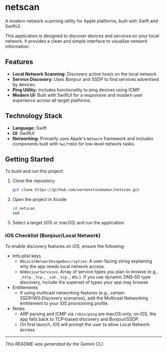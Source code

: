 # netscan

A modern network scanning utility for Apple platforms, built with Swift and SwiftUI.

This application is designed to discover devices and services on your local network. It provides a clean and simple interface to visualize network information.

## Features

*   **Local Network Scanning:** Discovers active hosts on the local network.
*   **Service Discovery:** Uses Bonjour and SSDP to find services advertised by devices.
*   **Ping Utility:** Includes functionality to ping devices using ICMP.
*   **Modern UI:** Built with SwiftUI for a responsive and modern user experience across all target platforms.

## Technology Stack

*   **Language:** Swift
*   **UI:** SwiftUI
*   **Networking:** Primarily uses Apple's `Network` framework and includes components built with `SwiftNIO` for low-level network tasks.

## Getting Started

To build and run this project:

1.  Clone the repository:
    ```bash
    git clone https://github.com/vernonstinebaker/netscan.git
    ```
2.  Open the project in Xcode:
    ```bash
    cd netscan
    xed .
    ```
3.  Select a target (iOS or macOS) and run the application.

### iOS Checklist (Bonjour/Local Network)

To enable discovery features on iOS, ensure the following:

- Info.plist keys
  - `NSLocalNetworkUsageDescription`: A user-facing string explaining why the app needs local network access.
  - `NSBonjourServices`: Array of service types you plan to browse (e.g., `_http._tcp.`, `_ssh._tcp.`, etc.). If you use dynamic DNS‑SD type discovery, include the superset of types your app may browse.
- Entitlements
  - If using multicast networking features (e.g., certain SSDP/WS‑Discovery scenarios), add the Multicast Networking entitlement to your iOS provisioning profile.
- Notes
  - ARP parsing and ICMP via `/sbin/ping` are macOS‑only; on iOS, the app falls back to TCP‑based discovery and Bonjour/SSDP.
  - On first launch, iOS will prompt the user to allow Local Network access.

---

*This README was generated by the Gemini CLI.*
